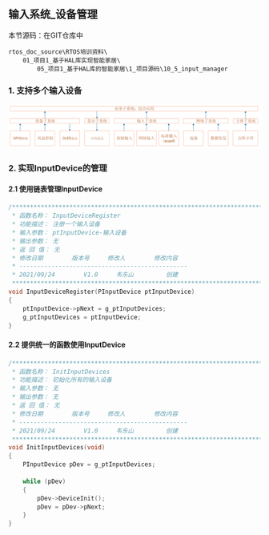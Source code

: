 ## 输入系统_设备管理

本节源码：在GIT仓库中

```shell
rtos_doc_source\RTOS培训资料\
	01_项目1_基于HAL库实现智能家居\
		05_项目1_基于HAL库的智能家居\1_项目源码\10_5_input_manager
```

### 1. 支持多个输入设备

![](pic/project1/02_software_block.png)



### 2. 实现InputDevice的管理

#### 2.1 使用链表管理InputDevice

```c
/**********************************************************************
 * 函数名称： InputDeviceRegister
 * 功能描述： 注册一个输入设备
 * 输入参数： ptInputDevice-输入设备
 * 输出参数： 无
 * 返 回 值： 无
 * 修改日期        版本号     修改人	      修改内容
 * -----------------------------------------------
 * 2021/09/24	     V1.0	  韦东山	      创建
 ***********************************************************************/
void InputDeviceRegister(PInputDevice ptInputDevice)
{
	ptInputDevice->pNext = g_ptInputDevices;
	g_ptInputDevices = ptInputDevice;
}
```



#### 2.2 提供统一的函数使用InputDevice

```c
/**********************************************************************
 * 函数名称： InitInputDevices
 * 功能描述： 初始化所有的输入设备
 * 输入参数： 无
 * 输出参数： 无
 * 返 回 值： 无
 * 修改日期        版本号     修改人	      修改内容
 * -----------------------------------------------
 * 2021/09/24	     V1.0	  韦东山	      创建
 ***********************************************************************/
void InitInputDevices(void)
{
	PInputDevice pDev = g_ptInputDevices;

	while (pDev)
	{
		pDev->DeviceInit();
		pDev = pDev->pNext;
	}
}
```









